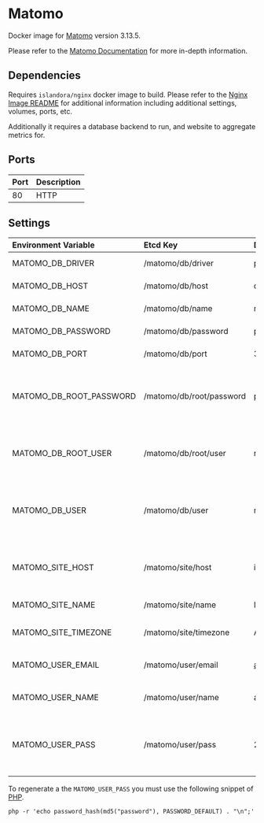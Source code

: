 # Matomo

Docker image for [Matomo] version 3.13.5.

Please refer to the [Matomo Documentation] for more in-depth information.

## Dependencies

Requires `islandora/nginx` docker image to build. Please refer to the
[Nginx Image README](../nginx/README.md) for additional information including
additional settings, volumes, ports, etc.

Additionally it requires a database backend to run, and website to aggregate metrics for.

## Ports

| Port | Description |
| :--- | :---------- |
| 80   | HTTP        |

## Settings

| Environment Variable    | Etcd Key                 | Default                                                      | Description                                                   |
| :---------------------- | :----------------------- | :----------------------------------------------------------- | :------------------------------------------------------------ |
| MATOMO_DB_DRIVER        | /matomo/db/driver        | pdo_mysql                                                    | The database driver to use                                    |
| MATOMO_DB_HOST          | /matomo/db/host          | database                                                     | The database host                                             |
| MATOMO_DB_NAME          | /matomo/db/name          | matomo                                                       | The database name                                             |
| MATOMO_DB_PASSWORD      | /matomo/db/password      | password                                                     | The database user password                                    |
| MATOMO_DB_PORT          | /matomo/db/port          | 3306                                                         | The database port                                             |
| MATOMO_DB_ROOT_PASSWORD | /matomo/db/root/password | password                                                     | The root user password (used to create the database / user)   |
| MATOMO_DB_ROOT_USER     | /matomo/db/root/user     | root                                                         | The root user (used to create the database / user)            |
| MATOMO_DB_USER          | /matomo/db/user          | matomo                                                       | The user to create / use when interacting with the database   |
| MATOMO_SITE_HOST        | /matomo/site/host        | islandora.localhost                                          | The URL of the site for which to gather metrics for           |
| MATOMO_SITE_NAME        | /matomo/site/name        | Islandora                                                    | The name of the site                                          |
| MATOMO_SITE_TIMEZONE    | /matomo/site/timezone    | America/Halifax                                              | The timezone the site is hosted in                            |
| MATOMO_USER_EMAIL       | /matomo/user/email       | admin@example.org                                            | The site administrator email                                  |
| MATOMO_USER_NAME        | /matomo/user/name        | admin                                                        | The site administrator user                                   |
| MATOMO_USER_PASS        | /matomo/user/pass        | $2y$10$S38e7HPM9LI3aOIvcnRsfuMCm4ipNP572QsvbCK60upoHVJ61hMrS | The site administrator's password (See how to generate below) |

To regenerate a the `MATOMO_USER_PASS` you must use the following snippet of [PHP](https://matomo.org/faq/how-to/faq_191/).

```base
php -r 'echo password_hash(md5("password"), PASSWORD_DEFAULT) . "\n";'
```

[Matomo]: https://matomo.org/
[Matomo Documentation]: https://matomo.org/docs/
